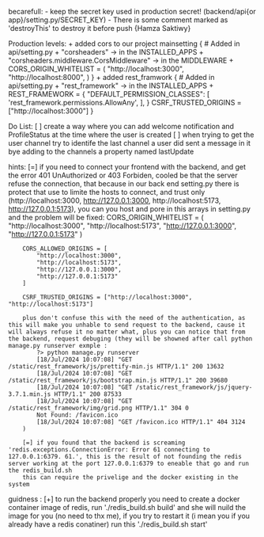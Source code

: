 becarefull:
    - keep the secret key used in production secret! (backend/api{or app}/setting.py/SECRET_KEY)
    - There is some comment marked as 'destroyThis' to destroy it before push {Hamza Saktiwy} 

Production levels:
    + added cors to our project mainsetting
        {
            # Added in api/setting.py
            + "corsheaders" -> in the INSTALLED_APPS
            + "corsheaders.middleware.CorsMiddleware" -> in the MIDDLEWARE
            + CORS_ORIGIN_WHITELIST = (
                "http://localhost:3000",
                "http://localhost:8000",
                )
        }
    + added rest_framwork
        {
            # Added in api/setting.py
            + "rest_framework" -> in the  INSTALLED_APPS
            +  REST_FRAMEWORK = {
                "DEFAULT_PERMISSION_CLASSES": [
                    'rest_framework.permissions.AllowAny',
                ],
            }
            CSRF_TRUSTED_ORIGINS = ["http://localhost:3000"] 
        }

Do List:
    [ ] create a way where you can add welcome notification and ProfileStatus at the time where the user is created
    [ ] when trying to get the user channel try to identife the last channel a user did sent a message in it bye adding to the channels a property named lastUpdate
 
hints:
    [=] if you need to connect your frontend with the backend, and get the error 401 UnAuthorized or 403 Forbiden,
        cooled be that the server refuse the connection, that because in our back end setting.py there is protect that use to limite the hosts to connect, and trust only (http://localhost:3000, http://127.0.0.1:3000, http://localhost:5173, http://127.0.0.1:5173), you can  you host and pore in this arrays in setting.py and the problem will be fixed:
        CORS_ORIGIN_WHITELIST = (
            "http://localhost:3000",
            "http://localhost:5173",
            "http://127.0.0.1:3000",
            "http://127.0.0.1:5173"
        )

        CORS_ALLOWED_ORIGINS = [
            "http://localhost:3000",
            "http://localhost:5173",
            "http://127.0.0.1:3000",
            "http://127.0.0.1:5173"
        ]

        CSRF_TRUSTED_ORIGINS = ["http://localhost:3000", "http://localhost:5173"]

        plus don't confuse this with the need of the authentication, as this will make you unhable to send request to the backend, cause it will always refuse it no matter what, plus you can notice that from the backend, request debuging (they will be showned after call python manage.py runserver exmple :
            ?> python manage.py runserver
            [18/Jul/2024 10:07:08] "GET /static/rest_framework/js/prettify-min.js HTTP/1.1" 200 13632
            [18/Jul/2024 10:07:08] "GET /static/rest_framework/js/bootstrap.min.js HTTP/1.1" 200 39680
            [18/Jul/2024 10:07:08] "GET /static/rest_framework/js/jquery-3.7.1.min.js HTTP/1.1" 200 87533
            [18/Jul/2024 10:07:08] "GET /static/rest_framework/img/grid.png HTTP/1.1" 304 0
            Not Found: /favicon.ico
            [18/Jul/2024 10:07:08] "GET /favicon.ico HTTP/1.1" 404 3124
        )

        [=] if you found that the backend is screaming 'redis.exceptions.ConnectionError: Error 61 connecting to 127.0.0.1:6379. 61.', this is the result of not founding the redis server working at the port 127.0.0.1:6379 to eneable that go and run the redis_build.sh
        this can require the privelige and the docker existing in the system


guidness : 
    [+] to run the backend properly you need to create a docker container image of redis, run './redis_build.sh build' and she will nuild the image for you (no need to thx me), if you try to restart it (i mean you  if you already have a redis conatiner) run this './redis_build.sh start'